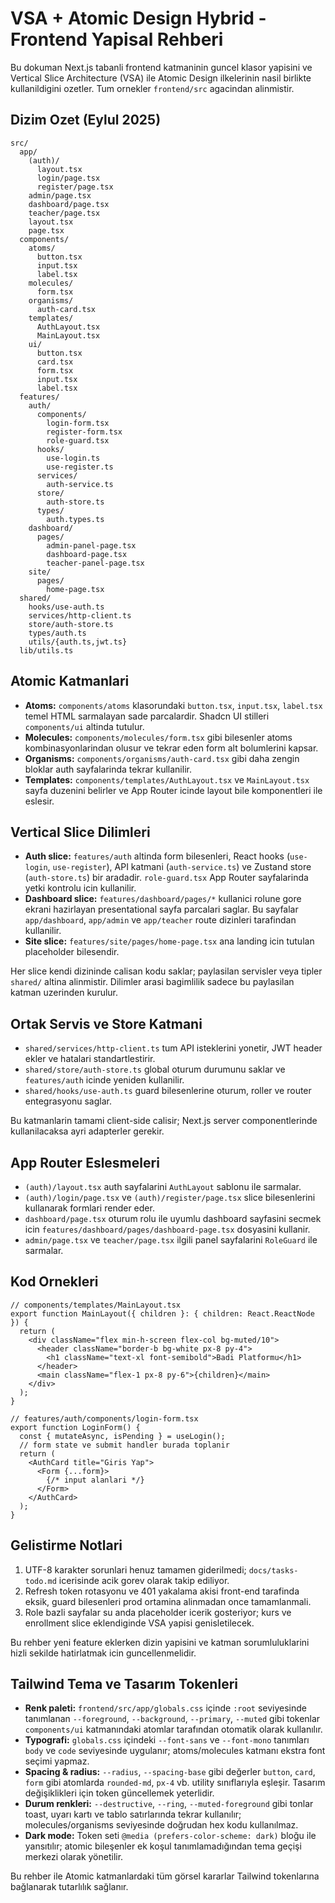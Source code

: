 ﻿# VSA + Atomic Design Hybrid - Frontend Yapisal Rehberi

Bu dokuman Next.js tabanli frontend katmaninin guncel klasor yapisini ve Vertical Slice Architecture (VSA) ile Atomic Design ilkelerinin nasil birlikte kullanildigini ozetler. Tum ornekler `frontend/src` agacindan alinmistir.

## Dizim Ozet (Eylul 2025)

```
src/
  app/
    (auth)/
      layout.tsx
      login/page.tsx
      register/page.tsx
    admin/page.tsx
    dashboard/page.tsx
    teacher/page.tsx
    layout.tsx
    page.tsx
  components/
    atoms/
      button.tsx
      input.tsx
      label.tsx
    molecules/
      form.tsx
    organisms/
      auth-card.tsx
    templates/
      AuthLayout.tsx
      MainLayout.tsx
    ui/
      button.tsx
      card.tsx
      form.tsx
      input.tsx
      label.tsx
  features/
    auth/
      components/
        login-form.tsx
        register-form.tsx
        role-guard.tsx
      hooks/
        use-login.ts
        use-register.ts
      services/
        auth-service.ts
      store/
        auth-store.ts
      types/
        auth.types.ts
    dashboard/
      pages/
        admin-panel-page.tsx
        dashboard-page.tsx
        teacher-panel-page.tsx
    site/
      pages/
        home-page.tsx
  shared/
    hooks/use-auth.ts
    services/http-client.ts
    store/auth-store.ts
    types/auth.ts
    utils/{auth.ts,jwt.ts}
  lib/utils.ts
```

## Atomic Katmanlari

- **Atoms:** `components/atoms` klasorundaki `button.tsx`, `input.tsx`, `label.tsx` temel HTML sarmalayan sade parcalardir. Shadcn UI stilleri `components/ui` altinda tutulur.
- **Molecules:** `components/molecules/form.tsx` gibi bilesenler atoms kombinasyonlarindan olusur ve tekrar eden form alt bolumlerini kapsar.
- **Organisms:** `components/organisms/auth-card.tsx` gibi daha zengin bloklar auth sayfalarinda tekrar kullanilir.
- **Templates:** `components/templates/AuthLayout.tsx` ve `MainLayout.tsx` sayfa duzenini belirler ve App Router icinde layout bile komponentleri ile eslesir.

## Vertical Slice Dilimleri

- **Auth slice:** `features/auth` altinda form bilesenleri, React hooks (`use-login`, `use-register`), API katmani (`auth-service.ts`) ve Zustand store (`auth-store.ts`) bir aradadir. `role-guard.tsx` App Router sayfalarinda yetki kontrolu icin kullanilir.
- **Dashboard slice:** `features/dashboard/pages/*` kullanici rolune gore ekrani hazirlayan presentational sayfa parcalari saglar. Bu sayfalar `app/dashboard`, `app/admin` ve `app/teacher` route dizinleri tarafindan kullanilir.
- **Site slice:** `features/site/pages/home-page.tsx` ana landing icin tutulan placeholder bilesendir.

Her slice kendi dizininde calisan kodu saklar; paylasilan servisler veya tipler `shared/` altina alinmistir. Dilimler arasi bagimlilik sadece bu paylasilan katman uzerinden kurulur.

## Ortak Servis ve Store Katmani

- `shared/services/http-client.ts` tum API isteklerini yonetir, JWT header ekler ve hatalari standartlestirir.
- `shared/store/auth-store.ts` global oturum durumunu saklar ve `features/auth` icinde yeniden kullanilir.
- `shared/hooks/use-auth.ts` guard bilesenlerine oturum, roller ve router entegrasyonu saglar.

Bu katmanlarin tamami client-side calisir; Next.js server componentlerinde kullanilacaksa ayri adapterler gerekir.

## App Router Eslesmeleri

- `(auth)/layout.tsx` auth sayfalarini `AuthLayout` sablonu ile sarmalar.
- `(auth)/login/page.tsx` ve `(auth)/register/page.tsx` slice bilesenlerini kullanarak formlari render eder.
- `dashboard/page.tsx` oturum rolu ile uyumlu dashboard sayfasini secmek icin `features/dashboard/pages/dashboard-page.tsx` dosyasini kullanir.
- `admin/page.tsx` ve `teacher/page.tsx` ilgili panel sayfalarini `RoleGuard` ile sarmalar.

## Kod Ornekleri

```tsx
// components/templates/MainLayout.tsx
export function MainLayout({ children }: { children: React.ReactNode }) {
  return (
    <div className="flex min-h-screen flex-col bg-muted/10">
      <header className="border-b bg-white px-8 py-4">
        <h1 className="text-xl font-semibold">Badi Platformu</h1>
      </header>
      <main className="flex-1 px-8 py-6">{children}</main>
    </div>
  );
}
```

```tsx
// features/auth/components/login-form.tsx
export function LoginForm() {
  const { mutateAsync, isPending } = useLogin();
  // form state ve submit handler burada toplanir
  return (
    <AuthCard title="Giris Yap">
      <Form {...form}>
        {/* input alanlari */}
      </Form>
    </AuthCard>
  );
}
```

## Gelistirme Notlari

1. UTF-8 karakter sorunlari henuz tamamen giderilmedi; `docs/tasks-todo.md` icerisinde acik gorev olarak takip ediliyor.
2. Refresh token rotasyonu ve 401 yakalama akisi front-end tarafinda eksik, guard bilesenleri prod ortamina alinmadan once tamamlanmali.
3. Role bazli sayfalar su anda placeholder icerik gosteriyor; kurs ve enrollment slice eklendiginde VSA yapisi genisletilecek.

Bu rehber yeni feature eklerken dizin yapisini ve katman sorumluluklarini hizli sekilde hatirlatmak icin guncellenmelidir.
## Tailwind Tema ve Tasarım Tokenleri

- **Renk paleti:** `frontend/src/app/globals.css` içinde `:root` seviyesinde tanımlanan `--foreground`, `--background`, `--primary`, `--muted` gibi tokenlar `components/ui` katmanındaki atomlar tarafından otomatik olarak kullanılır.
- **Typografi:** `globals.css` içindeki `--font-sans` ve `--font-mono` tanımları `body` ve `code` seviyesinde uygulanır; atoms/molecules katmanı ekstra font seçimi yapmaz.
- **Spacing & radius:** `--radius`, `--spacing-base` gibi değerler `button`, `card`, `form` gibi atomlarda `rounded-md`, `px-4` vb. utility sınıflarıyla eşleşir. Tasarım değişiklikleri için token güncellemek yeterlidir.
- **Durum renkleri:** `--destructive`, `--ring`, `--muted-foreground` gibi tonlar toast, uyarı kartı ve tablo satırlarında tekrar kullanılır; molecules/organisms seviyesinde doğrudan hex kodu kullanılmaz.
- **Dark mode:** Token seti `@media (prefers-color-scheme: dark)` bloğu ile yansıtılır; atomic bileşenler ek koşul tanımlamadığından tema geçişi merkezi olarak yönetilir.

Bu rehber ile Atomic katmanlardaki tüm görsel kararlar Tailwind tokenlarına bağlanarak tutarlılık sağlanır.
